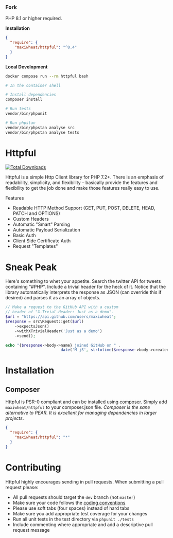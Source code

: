 
### Fork

PHP 8.1 or higher required.

**Installation**

```json
{
  "require": {
    "maxiwheat/httpful": "^0.4"
  }
}
```

**Local Development**

```bash
docker compose run --rm httpful bash

# In the container shell

# Install dependencies
composer install

# Run tests
vendor/bin/phpunit

# Run phpstan
vendor/bin/phpstan analyse src
vendor/bin/phpstan analyse tests
```


# Httpful

[![Total Downloads](https://poser.pugx.org/maxiwheat/httpful/downloads.png)](https://packagist.org/packages/maxiwheat/httpful)

Httpful is a simple Http Client library for PHP 7.2+.  There is an emphasis of readability, simplicity, and flexibility – basically provide the features and flexibility to get the job done and make those features really easy to use.

Features

 - Readable HTTP Method Support (GET, PUT, POST, DELETE, HEAD, PATCH and OPTIONS)
 - Custom Headers
 - Automatic "Smart" Parsing
 - Automatic Payload Serialization
 - Basic Auth
 - Client Side Certificate Auth
 - Request "Templates"

# Sneak Peak

Here's something to whet your appetite.  Search the twitter API for tweets containing "#PHP".  Include a trivial header for the heck of it.  Notice that the library automatically interprets the response as JSON (can override this if desired) and parses it as an array of objects.

```php
// Make a request to the GitHub API with a custom
// header of "X-Trvial-Header: Just as a demo".
$url = "https://api.github.com/users/maxiwheat";
$response = src\Request::get($url)
    ->expectsJson()
    ->withXTrivialHeader('Just as a demo')
    ->send();

echo "{$response->body->name} joined GitHub on " .
                        date('M jS', strtotime($response->body->created_at)) ."\n";
```

# Installation

## Composer

Httpful is PSR-0 compliant and can be installed using [composer](http://getcomposer.org/).  Simply add `maxiwheat/httpful` to your composer.json file.  _Composer is the sane alternative to PEAR.  It is excellent for managing dependencies in larger projects_.

```json
{
  "require": {
    "maxiwheat/httpful": "*"
  }
}
```

# Contributing

Httpful highly encourages sending in pull requests.  When submitting a pull request please:

 - All pull requests should target the `dev` branch (not `master`)
 - Make sure your code follows the [coding conventions](http://pear.php.net/manual/en/standards.php)
 - Please use soft tabs (four spaces) instead of hard tabs
 - Make sure you add appropriate test coverage for your changes
 - Run all unit tests in the test directory via `phpunit ./tests`
 - Include commenting where appropriate and add a descriptive pull request message

